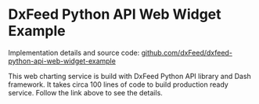 # DxFeed Python API Web Widget Example

Implementation details and source code: 
[github.com/dxFeed/dxfeed-python-api-web-widget-example](https://github.com/dxFeed/dxfeed-python-api-web-widget-example)

This web charting service is build with DxFeed Python API library and Dash framework.
It takes circa 100 lines of code to build production ready service. Follow the link above to 
see the details. 
